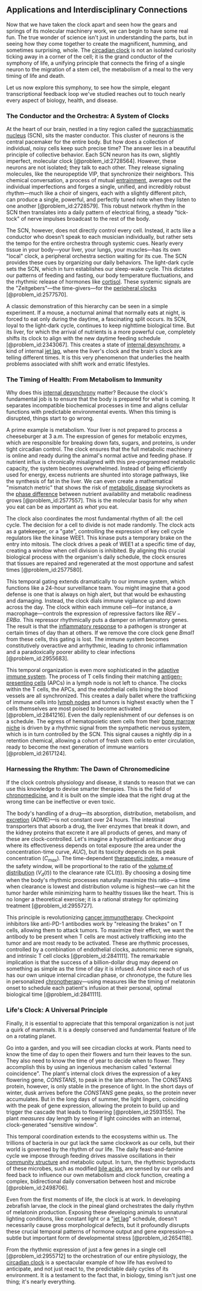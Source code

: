 ## Applications and Interdisciplinary Connections

Now that we have taken the clock apart and seen how the gears and springs of its molecular machinery work, we can begin to have some real fun. The true wonder of science isn't just in understanding the parts, but in seeing how they come together to create the magnificent, humming, and sometimes surprising, whole. The [circadian clock](@article_id:172923) is not an isolated curiosity ticking away in a corner of the cell; it is the grand conductor of the symphony of life, a unifying principle that connects the firing of a single neuron to the migration of a stem cell, the metabolism of a meal to the very timing of life and death.

Let us now explore this symphony, to see how the simple, elegant transcriptional feedback loop we've studied reaches out to touch nearly every aspect of biology, health, and disease.

### The Conductor and the Orchestra: A System of Clocks

At the heart of our brain, nestled in a tiny region called the [suprachiasmatic nucleus](@article_id:148001) (SCN), sits the master conductor. This cluster of neurons is the central pacemaker for the entire body. But how does a collection of individual, noisy cells keep such precise time? The answer lies in a beautiful principle of collective behavior. Each SCN neuron has its own, slightly imperfect, molecular clock [@problem_id:2728564]. However, these neurons are not isolated; they talk to each other. They release signaling molecules, like the neuropeptide VIP, that synchronize their neighbors. This chemical conversation, a process of mutual [entrainment](@article_id:274993), averages out the individual imperfections and forges a single, unified, and incredibly robust rhythm—much like a choir of singers, each with a slightly different pitch, can produce a single, powerful, and perfectly tuned note when they listen to one another [@problem_id:2728579]. This robust network rhythm in the SCN then translates into a daily pattern of electrical firing, a steady "tick-tock" of nerve impulses broadcast to the rest of the body.

The SCN, however, does not directly control every cell. Instead, it acts like a conductor who doesn't speak to each musician individually, but rather sets the tempo for the entire orchestra through systemic cues. Nearly every tissue in your body—your liver, your lungs, your muscles—has its own "local" clock, a peripheral orchestra section waiting for its cue. The SCN provides these cues by organizing our daily behaviors. The light-dark cycle sets the SCN, which in turn establishes our sleep-wake cycle. This dictates our patterns of feeding and fasting, our body temperature fluctuations, and the rhythmic release of hormones like [cortisol](@article_id:151714). These systemic signals are the "Zeitgebers"—the time-givers—for the [peripheral clocks](@article_id:177718) [@problem_id:2577570].

A classic demonstration of this hierarchy can be seen in a simple experiment. If a mouse, a nocturnal animal that normally eats at night, is forced to eat only during the daytime, a fascinating split occurs. Its SCN, loyal to the light-dark cycle, continues to keep nighttime biological time. But its liver, for which the arrival of nutrients is a more powerful cue, completely shifts its clock to align with the new daytime feeding schedule [@problem_id:2343067]. This creates a state of [internal desynchrony](@article_id:181657), a kind of internal [jet lag](@article_id:155119), where the liver's clock and the brain's clock are telling different times. It is this very phenomenon that underlies the health problems associated with shift work and erratic lifestyles.

### The Timing of Health: From Metabolism to Immunity

Why does this [internal desynchrony](@article_id:181657) matter? Because the clock's fundamental job is to ensure that the body is prepared for what is coming. It separates incompatible biochemical processes in time and aligns cellular functions with predictable environmental events. When this timing is disrupted, things start to go wrong.

A prime example is metabolism. Your liver is not prepared to process a cheeseburger at 3 a.m. The expression of genes for metabolic enzymes, which are responsible for breaking down fats, sugars, and proteins, is under tight circadian control. The clock ensures that the full metabolic machinery is online and ready during the animal's normal active and feeding phase. If nutrient influx is chronically misaligned with this pre-programmed metabolic capacity, the system becomes overwhelmed. Instead of being efficiently used for energy, excess nutrients are shunted into storage pathways, like the synthesis of fat in the liver. We can even create a mathematical "mismatch metric" that shows the risk of [metabolic disease](@article_id:163793) skyrockets as the [phase difference](@article_id:269628) between nutrient availability and metabolic readiness grows [@problem_id:2577557]. This is the molecular basis for why *when* you eat can be as important as *what* you eat.

The clock also coordinates the most fundamental rhythm of all: the cell cycle. The decision for a cell to divide is not made randomly. The clock acts as a gatekeeper, or a "gate", controlling the expression of key cell cycle regulators like the kinase WEE1. This kinase puts a temporary brake on the entry into mitosis. The clock drives a peak of WEE1 at a specific time of day, creating a window when cell division is inhibited. By aligning this crucial biological process with the organism's daily schedule, the clock ensures that tissues are repaired and regenerated at the most opportune and safest times [@problem_id:2577580].

This temporal gating extends dramatically to our immune system, which functions like a 24-hour surveillance team. You might imagine that a good defense is one that is always on high alert, but that would be exhausting and damaging. Instead, the clock dials immune vigilance up and down across the day. The clock within each immune cell—for instance, a macrophage—controls the expression of repressive factors like $REV-ERB\alpha$. This repressor rhythmically puts a damper on inflammatory genes. The result is that the [inflammatory response](@article_id:166316) to a pathogen is stronger at certain times of day than at others. If we remove the core clock gene *Bmal1* from these cells, this gating is lost. The immune system becomes constitutively overactive and arrhythmic, leading to chronic inflammation and a paradoxically poorer ability to clear infections [@problem_id:2955683].

This temporal organization is even more sophisticated in the [adaptive immune system](@article_id:191220). The process of T cells finding their matching [antigen-presenting cells](@article_id:165489) (APCs) in a lymph node is not left to chance. The clocks within the T cells, the APCs, and the endothelial cells lining the blood vessels are all synchronized. This creates a daily ballet where the trafficking of immune cells into [lymph nodes](@article_id:191004) and tumors is highest exactly when the T cells themselves are most poised to become activated [@problem_id:2841216]. Even the daily replenishment of our defenses is on a schedule. The egress of hematopoietic stem cells from their [bone marrow niche](@article_id:148123) is driven by a rhythmic signal from the sympathetic nervous system, which is in turn controlled by the SCN. This signal causes a nightly dip in a retention chemical, allowing a cohort of fresh stem cells to enter circulation, ready to become the next generation of immune warriors [@problem_id:2617124].

### Harnessing the Rhythm: The Dawn of Chronomedicine

If the clock controls physiology and disease, it stands to reason that we can use this knowledge to devise smarter therapies. This is the field of [chronomedicine](@article_id:152702), and it is built on the simple idea that the right drug at the wrong time can be ineffective or even toxic.

The body's handling of a drug—its absorption, distribution, metabolism, and [excretion](@article_id:138325) (ADME)—is not constant over 24 hours. The intestinal transporters that absorb a drug, the liver enzymes that break it down, and the kidney proteins that excrete it are all products of genes, and many of these are clock-controlled. Let's imagine a hypothetical anticancer drug where its effectiveness depends on total exposure (the area under the concentration-time curve, $AUC$), but its toxicity depends on its peak concentration ($C_{max}$). The time-dependent [therapeutic index](@article_id:165647), a measure of the safety window, will be proportional to the ratio of the [volume of distribution](@article_id:154421) ($V_d(t)$) to the clearance rate ($\mathrm{CL}(t)$). By choosing a dosing time when the body's rhythmic processes naturally maximize this ratio—a time when clearance is lowest and distribution volume is highest—we can hit the tumor harder while minimizing harm to healthy tissues like the heart. This is no longer a theoretical exercise; it is a rational strategy for optimizing treatment [@problem_id:2955727].

This principle is revolutionizing [cancer immunotherapy](@article_id:143371). Checkpoint inhibitors like anti-PD-1 antibodies work by "releasing the brakes" on T cells, allowing them to attack tumors. To maximize their effect, we want the antibody to be present when T cells are most actively trafficking into the tumor and are most ready to be activated. These are rhythmic processes, controlled by a combination of endothelial clocks, autonomic nerve signals, and intrinsic T cell clocks [@problem_id:2841111]. The remarkable implication is that the success of a billion-dollar drug may depend on something as simple as the time of day it is infused. And since each of us has our own unique internal circadian phase, or chronotype, the future lies in personalized [chronotherapy](@article_id:152376)—using measures like the timing of melatonin onset to schedule each patient's infusion at their personal, optimal biological time [@problem_id:2841111].

### Life's Clock: A Universal Principle

Finally, it is essential to appreciate that this temporal organization is not just a quirk of mammals. It is a deeply conserved and fundamental feature of life on a rotating planet.

Go into a garden, and you will see circadian clocks at work. Plants need to know the time of day to open their flowers and turn their leaves to the sun. They also need to know the time of year to decide when to flower. They accomplish this by using an ingenious mechanism called "external coincidence". The plant's internal clock drives the expression of a key flowering gene, *CONSTANS*, to peak in the late afternoon. The CONSTANS protein, however, is only stable in the presence of light. In the short days of winter, dusk arrives before the *CONSTANS* gene peaks, so the protein never accumulates. But in the long days of summer, the light lingers, coinciding with the peak of gene expression, allowing the protein to build up and trigger the cascade that leads to flowering [@problem_id:2593155]. The plant *measures* day length by seeing if light coincides with an internal, clock-generated "sensitive window".

This temporal coordination extends to the ecosystems within us. The trillions of bacteria in our gut lack the same clockwork as our cells, but their world is governed by the rhythm of our life. The daily feast-and-famine cycle we impose through feeding drives massive oscillations in their [community structure](@article_id:153179) and metabolic output. In turn, the rhythmic byproducts of these microbes, such as modified [bile acids](@article_id:173682), are sensed by our cells and feed back to influence our own metabolism and clock function, creating a complex, bidirectional daily conversation between host and microbe [@problem_id:2498706].

Even from the first moments of life, the clock is at work. In developing zebrafish larvae, the clock in the pineal gland orchestrates the daily rhythm of melatonin production. Exposing these developing animals to unnatural lighting conditions, like constant light or a "[jet lag](@article_id:155119)" schedule, doesn't necessarily cause gross morphological defects, but it profoundly disrupts these crucial temporal patterns of hormone output and gene expression—a subtle but important form of developmental stress [@problem_id:2654118].

From the rhythmic expression of just a few genes in a single cell [@problem_id:2955712] to the orchestration of our entire physiology, the [circadian clock](@article_id:172923) is a spectacular example of how life has evolved to anticipate, and not just react to, the predictable daily cycles of its environment. It is a testament to the fact that, in biology, timing isn't just one thing; it's nearly everything.